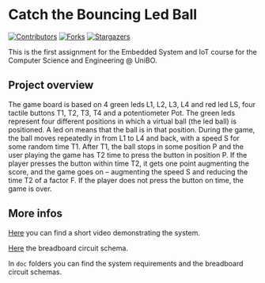 # Catch the Bouncing Led Ball

[![Contributors][contributors-shield]][contributors-url]
[![Forks][forks-shield]][forks-url]
[![Stargazers][stars-shield]][stars-url]

This is the first assignment for the Embedded System and IoT course for the Computer Science and Engineering @ UniBO.

## Project overview
The game board is based on 4 green leds L1, L2, L3, L4 and red led LS, four tactile buttons T1, T2, T3, T4 and a potentiometer Pot.
The green leds represent four different positions in which a virtual ball (the led ball) is positioned. A led on means that the ball is 
in that position. During the game, the ball moves repeatedly in from L1 to L4 and back, with a speed S for some random time T1. After T1, 
the ball stops in some position P and the user playing the game has T2 time to press the button in position P. If the player presses the 
button within time T2, it gets one point augmenting the score, and the game goes on – augmenting the speed S and reducing the time T2 of 
a factor F. If the player does not press the button on time, the game is over.

## More infos
[Here]() you can find a short video demonstrating the system.

[Here](https://www.tinkercad.com/things/0fTYDu71vPB) the breadboard circuit schema.

In `doc` folders you can find the system requirements and the breadboard circuit schemas.

<!-- MARKDOWN LINKS & IMAGES -->
[contributors-shield]: https://img.shields.io/github/contributors/tassiLuca/catch-bouncing-ball?style=flat-square
[contributors-url]: https://github.com/tassiLuca/catch-bouncing-ball/graphs/contributors

[forks-shield]: https://img.shields.io/github/forks/tassiLuca/catch-bouncing-ball?style=flat-square
[forks-url]: https://github.com/tassiLuca/catch-bouncing-ball/network/members

[stars-shield]: https://img.shields.io/github/stars/tassiLuca/catch-bouncing-ball?style=flat-square
[stars-url]: https://github.com/tassiLuca/catch-bouncing-ball/stargazers
